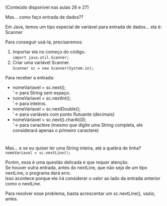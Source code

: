 (Conteúdo disponível nas aulas 26 e 27)  

Mas... como faço entrada de dados??

Em Java, temos um tipo especial de variável para entrada de dados... ela é:  
Scanner

Para conseguir usá-la, precisaremos:
1. Importar ela no começo do código.  
`import java.util.Scanner;`
2. Criar uma variável Scanner.  
`Scanner sc = new Scanner(System.in);`

Para receber a entrada:
- nomeVariavel = sc.next();  
    '-> para String sem espaço.
- nomeVariavel = sc.nextInt();  
    '-> para inteiros.
- nomeVariavel = sc.nextDouble();  
    '-> para variáveis com ponto flutuante (decimais)
- nomeVariavel = sc.next().charAt(0);  
    '-> para caractere (mesmo que digite uma String completa, ele considerará apenas o primeiro caractere)

# 
Mas... e se eu quiser ler uma String inteira, até a quebra de linha?  
`nomeVariavel = sc.nextLine();`

Porém, essa é uma questão delicada e que requer atenção.  
Se houver outra entrada, antes do nextLine, que não seja de um tipo nextLine, o programa dará erro.  
Isso acontece porque ele irá considerar o valor ao lado da entrada anterior como o nextLine.

Para resolver esse problema, basta acrescentar um sc.nextLine(), vazio, antes.

